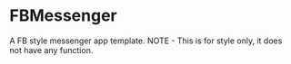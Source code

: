 # FBMessenger
A FB style messenger app template.
NOTE - This is for style only, it does not have any function.
